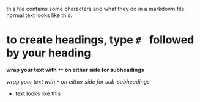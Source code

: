 this file contains some characters and what they do in a markdown file. normal text looks like this.


# to create headings, type `# ` followed by your heading

**wrap your text with `**` on either side for subheadings**

*wrap your text with `*` on either side for sub-subheadings*

* text looks like this

